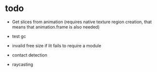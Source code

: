 # todo

* Get slices from animation (requires native texture region creation, that means that animation.frame is also needed)

* test gc
* invalid free size if lit fails to require a module

* contact detection
* raycasting